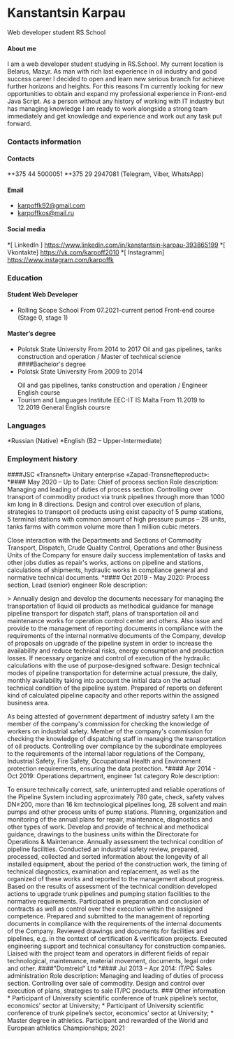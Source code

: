 
# Kanstantsin Karpau
Web developer student RS.School
#### About me
I am a web developer student studying in RS.School. My current location is Belarus, Mazyr. As man with rich last experience in oil industry and good success career I decided to open and learn new serious branch for achieve further horizons and heights. For this reasons I'm currently looking for new opportunities to obtain and expand my professional experience in Front-end Java Script.  As a person without any history of working with IT industry but has managing knowledge I am ready to work alongside a strong team immediately and get knowledge and experience and work out any task put forward.  
### Contacts information
#### Contacts
*+375 44 5000051
*+375 29 2947081 (Telegram, Viber, WhatsApp)
#### Email
* karpoffk92@gmail.com
* karpoffkos@mail.ru
#### Social media
*[ LinkedIn  ] https://www.linkedin.com/in/kanstantsin-karpau-393865199
*[ Vkontakte] https://vk.com/karpoff2010
*[ Instagramm] https://www.instagram.com/karpoffk
### Education
#### Student Web Developer
* Rolling Scope School
From 07.2021-current period
Front-end course (Stage 0, stage 1)
#### Master’s degree
* Polotsk State University
From 2014 to 2017
Oil and gas pipelines, tanks construction and operation / Master of technical science
####Bachelor's degree
* Polotsk State University
From 2009 to 2014</p>
Oil and gas pipelines, tanks construction and operation / Engineer
English course
* Tourism and Languages Institute EEC-IT IS Malta
From 11.2019 to 12.2019
 General English coursre
### Languages
*Russian (Native)
*English (B2 – Upper-Intermediate) 
### Employment history
####JSC «Transneft» Unitary enterprise «Zapad-Transnefteproduct»:
*#### May 2020 – Up to Date: Chief of process section
Role description:
Managing and leading of duties of process section. Controlling over transport of commodity product via trunk pipelines through more than 1000 km long in 8 directions. Design and control over execution of plans, strategies to transport oil products using exist capacity of 5 pump stations, 5 terminal stations with common amount of high pressure pumps – 28 units, tanks farms with common  volume more than 1 million cubic meters. 
<p> Close interaction with the Departments and Sections of Commodity Transport, Dispatch, Crude Quality Control, Operations and other Business Units of the Company for ensure daily success implementation of tasks and other jobs duties as repair's works, actions on pipeline and stations, calculations of shipments, hydraulic works in compliance general and normative technical documents.
*#### Oct 2019 - May 2020: Process section, Lead (senior) engineer
Role description:</p>
> Annually design and develop the documents necessary for managing the transportation of liquid oil products as methodical guidance for manage pipeline transport for dispatch staff, plans of transportation oil and maintenance works for operation control center and others. Also issue and provide to the management of reporting documents in compliance with the requirements of the internal normative documents of the Company, develop of proposals on upgrade of the pipeline system in order to increase the availability and reduce technical risks, energy consumption and production losses. If necessary organize and control of execution of the hydraulic calculations with the use of purpose-designed software. Design technical modes of pipeline transportation for determine actual pressure, the daily, monthly availability taking into account the initial data on the actual technical condition of the pipeline system. Prepared of reports on deferent kind of calculated pipeline capacity and other reports within the assigned business area. </p>
<p> As being attested of government department of industry safety I am the member of the company's commission for checking the knowledge of workers on industrial safety. Member of the company's commission for checking the knowledge of dispatching staff in managing the transportation of oil products. Controlling over compliance by the subordinate employees to the requirements of the internal labor regulations of the Company, Industrial Safety, Fire Safety, Occupational Health and Environment protection requirements, ensuring the data protection. 
*#### Apr 2014 - Oct 2019: Operations department, engineer 1st  category
Role description:</p>             
To ensure technically correct, safe, uninterrupted and reliable operations of the Pipeline System including approximately 780 gate, check, safety valves DN≥200, more than 16 km technological pipelines long, 28 solvent and main pumps and other process units of pump stations. Planning, organization and monitoring of the annual plans for repair, maintenance, diagnostics and other types of work. Develop and provide of technical and methodical guidance, drawings to the business units within the Directorate for Operations & Maintenance. 
 Annually assessment the technical condition of pipeline facilities. Conducted an industrial safety review, prepared, processed, collected and sorted information about the longevity of all installed equipment, about the period of the construction work, the timing of technical diagnostics, examination and replacement, as well as the organized of these works and reported to the management  about progress. Based on the results of assessment of the technical condition developed actions to upgrade trunk pipelines and pumping station facilities to the normative requirements. 
Participated in preparation and conclusion of contracts as well as control over their execution within the assigned competence. Prepared and submitted to the management of reporting documents in compliance with the requirements of the internal documents of the Company. Reviewed drawings and documents for facilities and pipelines, e.g. in the context of certification & verification projects. Executed engineering support and technical consultancy for construction companies. Liaised with the project team and operators in different fields of repair technological, maintenance, material movement, documents, legal order and other.
####"Domtreid" Ltd
*#### Jul 2013 – Apr 2014: IT/PC Sales administration
Role description:
Managing and leading of duties of process section. Controlling over sale of commodity. Design and control over execution of plans, strategies to sale IT/PC products.
### Other information
* Participant of University scientific conference of trunk pipeline’s sector, economics’ sector at University;
* Participant of University scientific conference of trunk pipeline’s sector, economics’ sector at University;
* Master degree in athletics. Participant and rewarded of the World and European athletics Championships;
          2021












